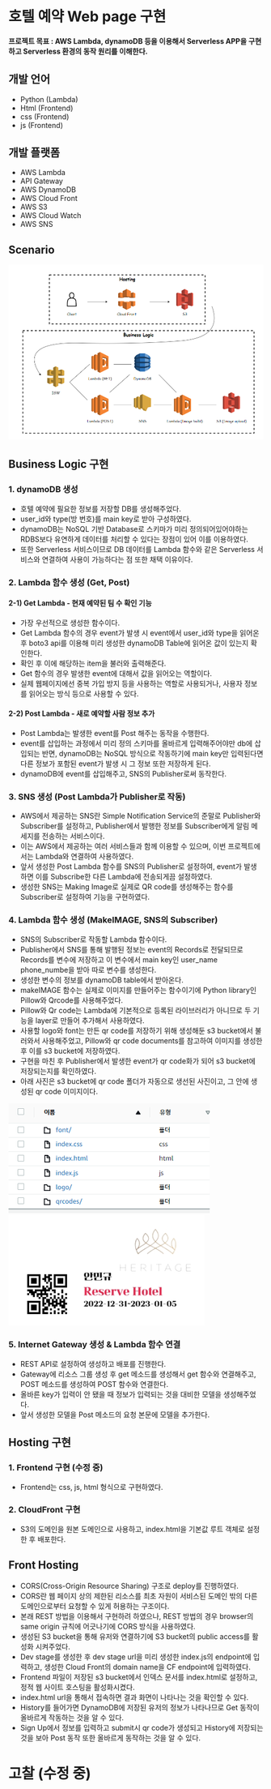 # 호텔 예약 Web page 구현
 
#### 프로젝트 목표 : AWS Lambda, dynamoDB 등을 이용해서 Serverless APP을 구현하고 Serverless 환경의 동작 원리를 이해한다.

## 개발 언어
  - Python (Lambda)
  - Html (Frontend)
  - css (Frontend)
  - js (Frontend)
  
## 개발 플랫폼
  - AWS Lambda
  - API Gateway
  - AWS DynamoDB
  - AWS Cloud Front
  - AWS S3
  - AWS Cloud Watch
  - AWS SNS

## Scenario
![image](https://github.com/Rosa1026/Lambda-Project/blob/main/image/%EC%A0%84%EA%B3%B5%20%ED%94%84%EB%A1%9C%EC%A0%9D%ED%8A%B8%20%EC%8B%9C%EB%82%98%EB%A6%AC%EC%98%A4.png)

## Business Logic 구현
### 1. dynamoDB 생성
 - 호텔 예약에 필요한 정보를 저장할 DB를 생성해주었다.
 - user_id와 type(방 번호)를 main key로 받아 구성하였다.
 - dynamoDB는 NoSQL 기반 Database로 스키마가 미리 정의되어있어야하는 RDBS보다 유연하게 데이터를 처리할 수 있다는 장점이 있어 이를 이용하였다.
 - 또한 Serverless 서비스이므로 DB 데이터를 Lambda 함수와 같은 Serverless 서비스와 연결하여 사용이 가능하다는 점 또한 채택 이유이다.

### 2. Lambda 함수 생성 (Get, Post)
#### 2-1) Get Lambda - 현재 예약된 팀 수 확인 기능
 - 가장 우선적으로 생성한 함수이다.
 - Get Lambda 함수의 경우 event가 발생 시 event에서 user_id와 type을 읽어온 후 boto3 api를 이용해 미리 생성한 dynamoDB Table에 읽어온 값이 있는지 확인한다.
 - 확인 후 이에 해당하는 item을 불러와 출력해준다.
 - Get 함수의 경우 발생한 event에 대해서 값을 읽어오는 역할이다.
 - 실제 웹페이지에선 중복 가입 방지 등을 사용하는 역할로 사용되거나, 사용자 정보를 읽어오는 방식 등으로 사용할 수 있다.

#### 2-2) Post Lambda - 새로 예약할 사람 정보 추가
 - Post Lambda는 발생한 event를 Post 해주는 동작을 수행한다.
 - event를 삽입하는 과정에서 미리 정의 스키마를 올바르게 입력해주어야만 db에 삽입되는 반면, dynamoDB는 NoSQL 방식으로 작동하기에 main key만 입력된다면 다른 정보가 포함된 event가 발생 시 그 정보 또한 저장하게 된다.
 - dynamoDB에 event를 삽입해주고, SNS의 Publisher로써 동작한다.

### 3. SNS 생성 (Post Lambda가 Publisher로 작동)
 - AWS에서 제공하는 SNS란 Simple Notification Service의 준말로 Publisher와 Subscriber를 설정하고, Publisher에서 발행한 정보를 Subscriber에게 알림 메세지를 전송하는 서비스이다.
 - 이는 AWS에서 제공하는 여러 서비스들과 함께 이용할 수 있으며, 이번 프로젝트에서는 Lambda와 연결하여 사용하였다.
 - 앞서 생성한 Post Lambda 함수를 SNS의 Publisher로 설정하여, event가 발생하면 이를 Subscribe한 다른 Lambda에 전송되게끔 설정하였다.
 - 생성한 SNS는 Making Image로 실제로 QR code를 생성해주는 함수를 Subscriber로 설정하여 기능을 구현하였다.

### 4. Lambda 함수 생성 (MakeIMAGE, SNS의 Subscriber)
  - SNS의 Subscriber로 작동할 Lambda 함수이다.
  - Publisher에서 SNS를 통해 발행된 정보는 event의 Records로 전달되므로 Records를 변수에 저장하고 이 변수에서 main key인 user_name phone_numbe을 받아 따로 변수를 생성한다.
  - 생성한 변수의 정보를 dynamoDB table에서 받아온다.
  - makeIMAGE 함수는 실제로 이미지를 만들어주는 함수이기에 Python library인 Pillow와 Qrcode를 사용해주었다.
  - Pillow와 Qr code는 Lambda에 기본적으로 등록된 라이브러리가 아니므로 두 기능을 layer로 만들어 추가해서 사용하였다.
  - 사용할 logo와 font는 만든 qr code를 저장하기 위해 생성해둔 s3 bucket에서 불러와서 사용해주었고, Pillow와 qr code documents를 참고하여 이미지를 생성한 후 이를 s3 bucket에 저장하였다.
  - 구현을 마친 후 Publisher에서 발생한 event가 qr code화가 되어 s3 bucket에 저장되는지를 확인하였다.
  - 아래 사진은 s3 bucket에 qr code 폴더가 자동으로 생선된 사진이고, 그 안에 생성된 qr code 이미지이다.
  
![image](https://github.com/Rosa1026/Lambda-Project/blob/main/image/s3.png)![image](https://github.com/Rosa1026/Lambda-Project/blob/main/image/qr.png)

### 5. Internet Gateway 생성 & Lambda 함수 연결
 - REST API로 설정하여 생성하고 배포를 진행한다.
 - Gateway에 리소스 그룹 생성 후 get 메소드를 생성해서 get 함수와 연결해주고, POST 메소드를 생성하여 POST 함수와 연결한다.
 - 올바른 key가 입력이 안 됐을 때 정보가 입력되는 것을 대비한 모델을 생성해주었다.
 - 앞서 생성한 모델을 Post 메소드의 요청 본문에 모델을 추가한다.

## Hosting 구현
### 1. Frontend 구현 (수정 중)
  - Frontend는 css, js, html 형식으로 구현하였다.

### 2. CloudFront 구현
 - S3의 도메인을 원본 도메인으로 사용하고, index.html을 기본값 루트 객체로 설정한 후 배포한다.

## Front Hosting
 - CORS(Cross-Origin Resource Sharing) 구조로 deploy를 진행하였다.
 - CORS란 웹 페이지 상의 제한된 리소스를 최초 자원이 서비스된 도메인 밖의 다른 도메인으로부터 요청할 수 있게 허용하는 구조이다.
 - 본래 REST 방법을 이용해서 구현하려 하였으나, REST 방법의 경우 browser의 same origin 규칙에 어긋나기에 CORS 방식을 사용하였다.
 - 생성된 S3 bucket을 통해 유저와 연결하기에 S3 bucket의 public access를 활성화 시켜주었다.
 - Dev stage를 생성한 후 dev stage url을 미리 생성한 index.js의 endpoint에 입력하고, 생성한 Cloud Front의 domain name을 CF endpoint에 입력하였다.
 - Frontend 파일이 저장된 s3 bucket에서 인덱스 문서를 index.html로 설정하고, 정적 웹 사이트 호스팅을 활성화시켰다.
 - index.html url을 통해서 접속하면 결과 화면이 나타나는 것을 확인할 수 있다.
 - History를 들어가면 DynamoDB에 저장된 유저의 정보가 나타나므로 Get 동작이 올바르게 작동하는 것을 알 수 있다.
 - Sign Up에서 정보를 입력하고 submit시 qr code가 생성되고 History에 저장되는 것을 보아 Post 동작 또한 올바르게 동작하는 것을 알 수 있다.

# 고찰 (수정 중)
